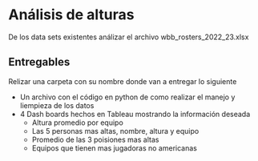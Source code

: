 # Análisis de alturas

 De los data sets existentes análizar el archivo wbb_rosters_2022_23.xlsx

## Entregables
Relizar una carpeta con su nombre donde van a entregar lo siguiente
* Un archivo con el código en python de como realizar el manejo y liempieza de los datos
* 4 Dash boards hechos en Tableau mostrando la información deseada 
    * Altura promedio por equipo
    * Las 5 personas mas altas, nombre, altura y equipo
    * Promedio de las 3 poisiones mas altas
    * Equipos que tienen mas jugadoras no americanas
